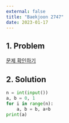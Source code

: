 ```yaml
---
external: false
title: "Baekjoon 2747"
date: 2023-01-17
---
```


## 1. Problem

[문제 확인하기](https://www.acmicpc.net/problem/2747)

## 2. Solution

```python
n = int(input())
a, b = 0, 1
for i in range(n):
    a, b = b, a+b
print(a)
```

